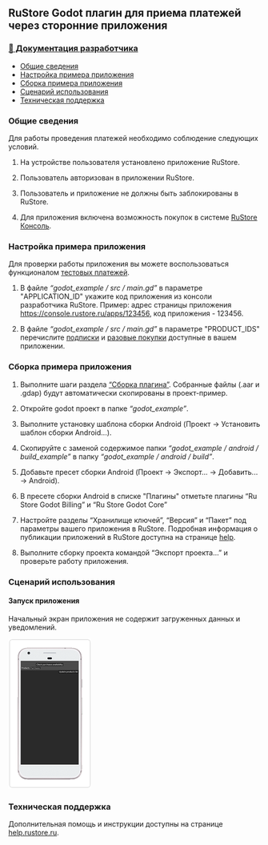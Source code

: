 ## RuStore Godot плагин для приема платежей через сторонние приложения

### [🔗 Документация разработчика](https://help.rustore.ru/rustore/for_developers/developer-documentation/sdk_payments/godot)

- [Общие сведения](#общие-сведения)
- [Настройка примера приложения](#настройка-примера-приложения)
- [Сборка примера приложения](#сборка-примера-приложения)
- [Сценарий использования](#сценарий-использования)
- [Техническая поддержка](#техническая-поддержка)

### Общие сведения

Для работы проведения платежей необходимо соблюдение следующих условий.

1. На устройстве пользователя установлено приложение RuStore.

2. Пользователь авторизован в приложении RuStore.

3. Пользователь и приложение не должны быть заблокированы в RuStore.

4. Для приложения включена возможность покупок в системе [RuStore Консоль](https://console.rustore.ru/).


### Настройка примера приложения

Для проверки работы приложения вы можете воспользоваться функционалом [тестовых платежей](https://www.rustore.ru/help/developers/monetization/sandbox).

1. В файле _“godot_example / src / main.gd”_ в параметре "APPLICATION_ID" укажите код приложения из консоли разработчика RuStore. Пример: адрес страницы приложения https://console.rustore.ru/apps/123456, код приложения - 123456.

2. В файле _“godot_example / src / main.gd”_ в параметре "PRODUCT_IDS" перечислите [подписки](https://www.rustore.ru/help/developers/monetization/create-app-subscription/) и [разовые покупки](https://www.rustore.ru/help/developers/monetization/create-paid-product-in-application/) доступные в вашем приложении.


### Сборка примера приложения

1. Выполните шаги раздела [“Сборка плагина”](../README.md). Собранные файлы (.aar и .gdap) будут автоматически скопированы в проект-пример.

2. Откройте godot проект в папке _“godot_example”_.

3. Выполните установку шаблона сборки Android (Проект → Установить шаблон сборки Android...).

4. Скопируйте с заменой содержимое папки _“godot_example / android / build_example”_ в папку _“godot_example / android / build”_.

5. Добавьте пресет сборки Android (Проект → Экспорт... → Добавить... → Android).

6. В пресете сборки Android в списке "Плагины" отметьте плагины “Ru Store Godot Billing” и “Ru Store Godot Core”

7. Настройте разделы “Хранилище ключей”, “Версия” и “Пакет” под параметры вашего приложения в RuStore. Подробная информация о публикации приложений в RuStore доступна на странице [help](https://help.rustore.ru/rustore/for_developers/publishing_and_verifying_apps).

8. Выполните сборку проекта командой “Экспорт проекта...” и проверьте работу приложения.


### Сценарий использования

#### Запуск приложения

Начальный экран приложения не содержит загруженных данных и уведомлений.

![Начальный экран приложения](images/01_start.png)


### Техническая поддержка

Дополнительная помощь и инструкции доступны на странице [help.rustore.ru](https://help.rustore.ru/).
